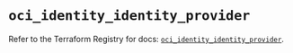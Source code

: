 # `oci_identity_identity_provider`

Refer to the Terraform Registry for docs: [`oci_identity_identity_provider`](https://registry.terraform.io/providers/oracle/oci/6.18.0/docs/resources/identity_identity_provider).
